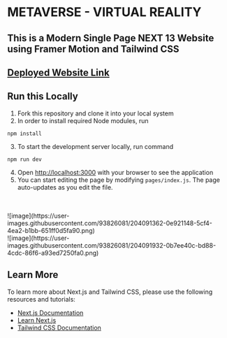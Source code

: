 # METAVERSE - VIRTUAL REALITY
## This is a Modern Single Page NEXT 13 Website using Framer Motion and Tailwind CSS 

## <a href="https://metaverse-abhinav.netlify.app/">Deployed Website Link</a>

## Run this Locally 

1. Fork this repository and clone it into your local system
2. In order to install required Node modules, run 
```
npm install
```
3. To start the development server locally, run command 
```
npm run dev
``` 
4. Open [http://localhost:3000](http://localhost:3000) with your browser to see the application
5. You can start editing the page by modifying `pages/index.js`. The page auto-updates as you edit the file.
<br>
<br>
![image](https://user-images.githubusercontent.com/93826081/204091362-0e921148-5cf4-4ea2-b1bb-651ff0d5fa90.png)
<br>
![image](https://user-images.githubusercontent.com/93826081/204091932-0b7ee40c-bd88-4cdc-86f6-a93ed7250fa0.png)



## Learn More

To learn more about Next.js and Tailwind CSS, please use the following resources and tutorials: 

- [Next.js Documentation](https://nextjs.org/docs)
- [Learn Next.js](https://nextjs.org/learn)
- [Tailwind CSS Documentation](https://tailwindcss.com/docs/installation)






